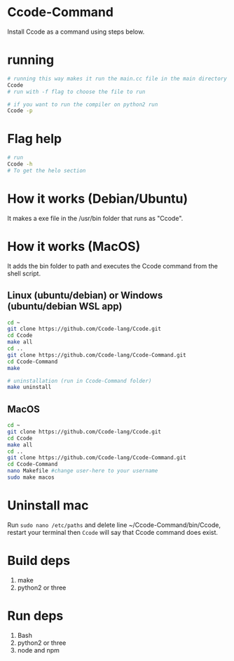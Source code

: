 # Ccode-Command
Install Ccode as a command using steps below.
# running
```bash
# running this way makes it run the main.cc file in the main directory
Ccode
# run with -f flag to choose the file to run

# if you want to run the compiler on python2 run
Ccode -p
```
# Flag help
```bash
# run
Ccode -h
# To get the helo section
```
# How it works (Debian/Ubuntu)
It makes a exe file in the /usr/bin folder that runs as "Ccode".
# How it works (MacOS)
It adds the bin folder to path and executes the Ccode command from the shell script.
## Linux (ubuntu/debian) or Windows (ubuntu/debian WSL app)
```bash
cd ~
git clone https://github.com/Ccode-lang/Ccode.git
cd Ccode
make all
cd ..
git clone https://github.com/Ccode-lang/Ccode-Command.git
cd Ccode-Command
make

# uninstallation (run in Ccode-Command folder)
make uninstall


```
## MacOS
```bash
cd ~
git clone https://github.com/Ccode-lang/Ccode.git
cd Ccode
make all
cd ..
git clone https://github.com/Ccode-lang/Ccode-Command.git
cd Ccode-Command
nano Makefile #change user-here to your username
sudo make macos


```
# Uninstall mac
Run ```sudo nano /etc/paths``` and delete line ~/Ccode-Command/bin/Ccode, 
restart your terminal then ```Ccode``` will say that Ccode command does exist.
# Build deps
1. make
2. python2 or three
# Run deps
1. Bash
2. python2 or three
3. node and npm
